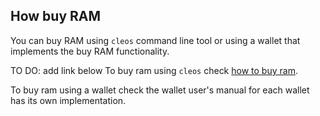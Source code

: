 ## How buy RAM

You can buy RAM using `cleos` command line tool or using a wallet that implements the buy RAM functionality.

TO DO: add link below
To buy ram using `cleos` check [how to buy ram](how-to-buy-ram).

To buy ram using a wallet check the wallet user's manual for each wallet has its own implementation.